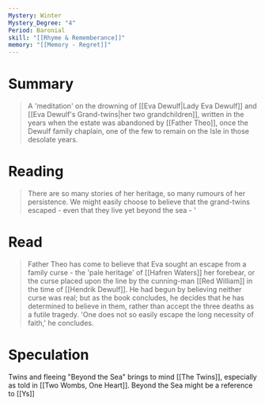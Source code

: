 ```yaml
---
Mystery: Winter
Mystery_Degree: "4"
Period: Baronial
skill: "[[Rhyme & Rememberance]]"
memory: "[[Memory - Regret]]"
---
```

# Summary
>A 'meditation' on the drowning of [[Eva Dewulf|Lady Eva Dewulf]] and [[Eva Dewulf's Grand-twins|her two grandchildren]], written in the years when the estate was abandoned by [[Father Theo]], once the Dewulf family chaplain, one of the few to remain on the Isle in those desolate years.
# Reading
>There are so many stories of her heritage, so many rumours of her persistence. We might easily choose to believe that the grand-twins escaped - even that they live yet beyond the sea - '
# Read
>Father Theo has come to believe that Eva sought an escape from a family curse - the 'pale heritage' of [[Hafren Waters]] her forebear, or the curse placed upon the line by the cunning-man [[Red William]] in the time of [[Hendrik Dewulf]]. He had begun by believing neither curse was real; but as the book concludes, he decides that he has determined to believe in them, rather than accept the three deaths as a futile tragedy. 'One does not so easily escape the long necessity of faith,' he concludes.

# Speculation
Twins and fleeing "Beyond the Sea" brings to mind [[The Twins]], especially as told in [[Two Wombs, One Heart]].
Beyond the Sea might be a reference to [[Ys]]